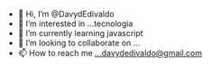 - 👋 Hi, I’m @DavydEdivaldo
- 👀 I’m interested in ...tecnologia
- 🌱 I’m currently learning javascript
- 💞️ I’m looking to collaborate on ...
- 📫 How to reach me ...davydedivaldo@gmail.com

<!---
DavydEdivaldo/DavydEdivaldo is a ✨ special ✨ repository because its `README.md` (this file) appears on your GitHub profile.
You can click the Preview link to take a look at your changes.
--->
